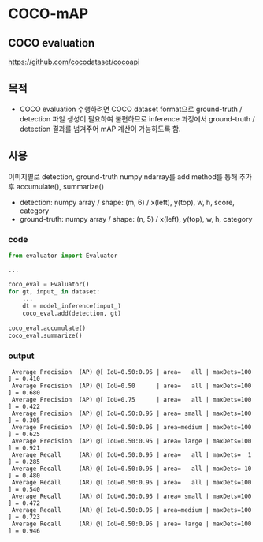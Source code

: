 # COCO-mAP

## COCO evaluation
https://github.com/cocodataset/cocoapi

## 목적
* COCO evaluation 수행하려면 COCO dataset format으로 ground-truth / detection 파일 생성이 필요하여 불편하므로 inference 과정에서 ground-truth / detection 결과를 넘겨주어 mAP 계산이 가능하도록 함.

## 사용
이미지별로 detection, ground-truth numpy ndarray를 add method를 통해 추가 후 accumulate(), summarize()

* detection: numpy array / shape: (m, 6) / x(left), y(top), w, h, score, category
* ground-truth: numpy array / shape: (n, 5) / x(left), y(top), w, h, category
### code
```python
from evaluator import Evaluator

...

coco_eval = Evaluator()
for gt, input_ in dataset:
    ...
    dt = model_inference(input_)
    coco_eval.add(detection, gt)
    
coco_eval.accumulate()
coco_eval.summarize()
```
### output
```text
 Average Precision  (AP) @[ IoU=0.50:0.95 | area=   all | maxDets=100 ] = 0.410
 Average Precision  (AP) @[ IoU=0.50      | area=   all | maxDets=100 ] = 0.680
 Average Precision  (AP) @[ IoU=0.75      | area=   all | maxDets=100 ] = 0.422
 Average Precision  (AP) @[ IoU=0.50:0.95 | area= small | maxDets=100 ] = 0.305
 Average Precision  (AP) @[ IoU=0.50:0.95 | area=medium | maxDets=100 ] = 0.625
 Average Precision  (AP) @[ IoU=0.50:0.95 | area= large | maxDets=100 ] = 0.921
 Average Recall     (AR) @[ IoU=0.50:0.95 | area=   all | maxDets=  1 ] = 0.285
 Average Recall     (AR) @[ IoU=0.50:0.95 | area=   all | maxDets= 10 ] = 0.480
 Average Recall     (AR) @[ IoU=0.50:0.95 | area=   all | maxDets=100 ] = 0.540
 Average Recall     (AR) @[ IoU=0.50:0.95 | area= small | maxDets=100 ] = 0.472
 Average Recall     (AR) @[ IoU=0.50:0.95 | area=medium | maxDets=100 ] = 0.723
 Average Recall     (AR) @[ IoU=0.50:0.95 | area= large | maxDets=100 ] = 0.946
```

